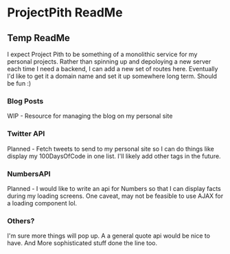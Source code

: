 # ProjectPith ReadMe

## Temp ReadMe

I expect Project Pith to be something of a monolithic service for my personal projects. Rather than spinning up and depoloying a new server each time I need a backend, I can add a new set of routes here. Eventually I'd like to get it a domain name and set it up somewhere long term. Should be fun :)

### Blog Posts

WIP - Resource for managing the blog on my personal site

### Twitter API

Planned - Fetch tweets to send to my personal site so I can do things like display my 100DaysOfCode in one list. I'll likely add other tags in the future.

### NumbersAPI

Planned - I would like to write an api for Numbers so that I can display facts during my loading screens. One caveat, may not be feasible to use AJAX for a loading component lol.

### Others?

I'm sure more things will pop up. A a general quote api would be nice to have. And More sophisticated stuff done the line too.